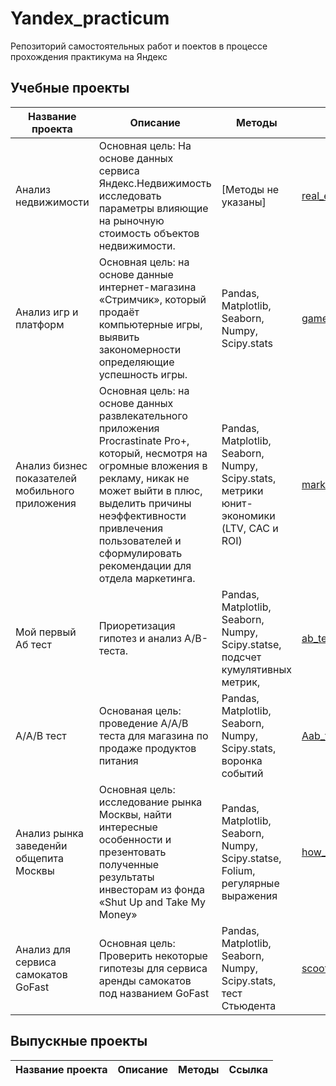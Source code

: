 # Yandex_practicum
Репозиторий самостоятельных работ и поектов в процессе прохождения практикума на Яндекс

## Учебные проекты

| Название проекта | Описание | Методы | Ссылка |
| ---------------- | -------- | ------ | ------ |
| Анализ недвижимости | Основная цель: На основе данных сервиса Яндекс.Недвижимость исследовать параметры влияющие на рыночную стоимость объектов недвижимости. | [Методы не указаны] | [real_estate_analysis.ipynb](https://github.com/trutneva-k/Yandex_practicum/blob/real_estate_analysis/real_estate_analysis.ipynb) |
| Анализ игр и платформ | Основная цель: на основе данные интернет-магазина «Стримчик», который продаёт компьютерные игры, выявить закономерности определяющие успешность игры. | Pandas, Мatplotlib, Seaborn, Numpy, Scipy.stats | [game_platform_analysis.ipynb](https://github.com/trutneva-k/Yandex_practicum/blob/made_up_1_game_platform_analysis/made_up_1_game_platform_analysis.ipynb) |
| Анализ бизнес показателей мобильного приложения | Основная цель: на основе данных развлекательного приложения Procrastinate Pro+, который, несмотря на огромные вложения в рекламу, никак не может выйти в плюс, выделить причины неэффективности привлечения пользователей и сформулировать рекомендации для отдела маркетинга. | Pandas, Мatplotlib, Seaborn, Numpy, Scipy.stats, метрики юнит-экономики (LTV, CAC и ROI) | [marketing_social_media_analysis.ipynb](https://github.com/trutneva-k/Yandex_practicum/blob/marketing_social_media_analysis/marketing_social_media_analysis.ipynb) |
| Мой первый Аб тест | Приоретизация гипотез и анализ A/B-теста. | Pandas, Мatplotlib, Seaborn, Numpy, Scipy.statsе, подсчет кумулятивных метрик, | [ab_test_and_commulitive_measure.ipynb](https://github.com/trutneva-k/Yandex_practicum/blob/ab_test_and_commulitive_measure/ab_test_and_commulitive_measure.ipynb)|
| A/A/B тест |Основаная цель: проведение A/A/B теста для магазина по продаже продуктов питания | Pandas, Мatplotlib, Seaborn, Numpy, Scipy.stats, воронка событий | [Aab_test.ipynb](https://github.com/trutneva-k/Yandex_practicum/blob/made_up_2_Aab_test/made_up_2_Aab_test.ipynb) |
| Анализ рынка заведенйи общепита Москвы | Основная цель: исследование рынка Москвы, найти интересные особенности и презентовать полученные результаты инвесторам из фонда «Shut Up and Take My Money» | Pandas, Мatplotlib, Seaborn, Numpy, Scipy.statsе, Folium, регулярные выражения | [how_to_tell_the_story.ipynb](https://github.com/trutneva-k/Yandex_practicum/blob/how_to_tell_the_story/how_to_tell_the_story.ipynb) |
| Анализ для сервиса самокатов GoFast | Основная цель: Проверить некоторые гипотезы для сервиса аренды самокатов под названием GoFast | Pandas, Мatplotlib, Seaborn, Numpy, Scipy.stats, тест Стьюдента | [scooter_rent_analysis.ipynb](https://github.com/trutneva-k/Yandex_practicum/blob/scooter_rent_analysis/scooter_rent_analysis.ipynb)|

## Выпускные проекты

| Название проекта | Описание | Методы | Ссылка |
| ---------------- | -------- | ------ | ------ |




